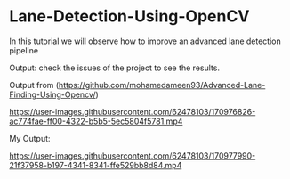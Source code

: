 # Lane-Detection-Using-OpenCV
In this tutorial we will observe how to improve an advanced lane detection pipeline

Output:
check the issues of the project to see the results.


Output from (https://github.com/mohamedameen93/Advanced-Lane-Finding-Using-Opencv/)


https://user-images.githubusercontent.com/62478103/170976826-ac774fae-ff00-4322-b5b5-5ec5804f5781.mp4





My Output:





https://user-images.githubusercontent.com/62478103/170977990-21f37958-b197-4341-8341-ffe529bb8d84.mp4

